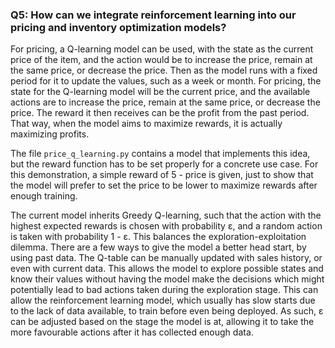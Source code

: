 ### Q5: How can we integrate reinforcement learning into our pricing and inventory optimization models?

For pricing, a Q-learning model can be used, with the state as the current price of the item, and the action would be to
increase the price, remain at the same price, or decrease the price. Then as the model runs with a fixed period for it
to update the values, such as a week or month. For pricing, the state for the Q-learning model will be the current
price, and the available actions are to increase the price, remain at the same price, or decrease the price. The reward
it then receives can be the profit from the past period. That way, when the model aims to maximize rewards, it is
actually maximizing profits.

The file `price_q_learning.py` contains a model that implements this idea, but the reward function has to be set
properly for a concrete use case. For this demonstration, a simple reward of 5 - price is given, just to show that the
model will prefer to set the price to be lower to maximize rewards after enough training.

The current model inherits Greedy Q-learning, such that the action with the highest expected rewards is chosen with
probability ε, and a random action is taken with probability 1 - ε. This balances the exploration-exploitation dilemma.
There are a few ways to give the model a better head start, by using past data. The Q-table can be manually updated with
sales history, or even with current data. This allows the model to explore possible states and know their values without
having the model make the decisions which might potentially lead to bad actions taken during the exploration stage. This
can allow the reinforcement learning model, which usually has slow starts due to the lack of data available, to train
before even being deployed. As such, ε can be adjusted based on the stage the model is at, allowing it to take the more
favourable actions after it has collected enough data.